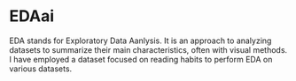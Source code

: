 # EDAai
EDA stands for Exploratory Data Aanlysis. It is an approach to analyzing datasets to summarize their main characteristics, often with visual methods. I have employed a dataset focused on reading habits to perform EDA on various datasets. 
